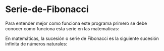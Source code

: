 # Serie-de-Fibonacci

Para entender mejor como funciona este programa primero se debe conocer como funciona esta serie en las matematicas:

En matemáticas, la sucesión o serie de Fibonacci es la siguiente sucesión infinita de números naturales:

